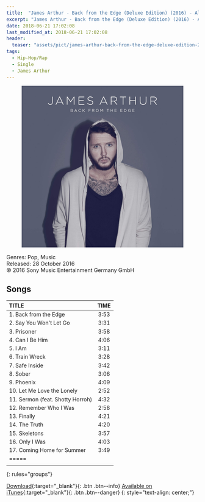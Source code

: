 ```yaml
---
title:  "James Arthur - Back from the Edge (Deluxe Edition) (2016) - Album"
excerpt: "James Arthur - Back from the Edge (Deluxe Edition) (2016) - Album - iPlustify."
date: 2018-06-21 17:02:08
last_modified_at: 2018-06-21 17:02:08
header:
  teaser: "assets/pict/james-arthur-back-from-the-edge-deluxe-edition-2016-album.jpg"
tags:
  - Hip-Hop/Rap
  - Single
  - James Arthur
---
```


<figure class="align-center">
  <img src="/assets/pict/james-arthur-back-from-the-edge-deluxe-edition-2016-album.jpg" alt="James Arthur - Back from the Edge (Deluxe Edition) (2016) - Album">
</figure> 
Genres: Pop, Music 
<br>Released: 28 October 2016 
<br>℗ 2016 Sony Music Entertainment Germany GmbH

## Songs

| TITLE | TIME | 
|:--------|:-------:|
| 1. Back from the Edge   | 3:53   | 
| 2. Say You Won't Let Go   | 3:31   | 
| 3. Prisoner   | 3:58   | 
| 4. Can I Be Him   | 4:06   | 
| 5. I Am   | 3:11   | 
| 6. Train Wreck   | 3:28   | 
| 7. Safe Inside   | 3:42   | 
| 8. Sober  | 3:06   | 
| 9. Phoenix   | 4:09   | 
| 10. Let Me Love the Lonely   | 2:52   | 
| 11. Sermon (feat. Shotty Horroh)   | 4:32   | 
| 12. Remember Who I Was   | 2:58   | 
| 13. Finally   | 4:21   | 
| 14. The Truth   | 4:20   | 
| 15. Skeletons   | 3:57   | 
| 16. Only I Was   | 4:03  | 
| 17. Coming Home for Summer   | 3:49   | 
|=====
|    |    | 
{: rules="groups"}

[Download](http://alfafile.net/file/CtXv){:target="_blank"}{: .btn .btn--info} [Available on iTunes](https://itunes.apple.com/id/album/back-from-the-edge/1147252339){:target="_blank"}{: .btn .btn--danger}
{: style="text-align: center;"}


